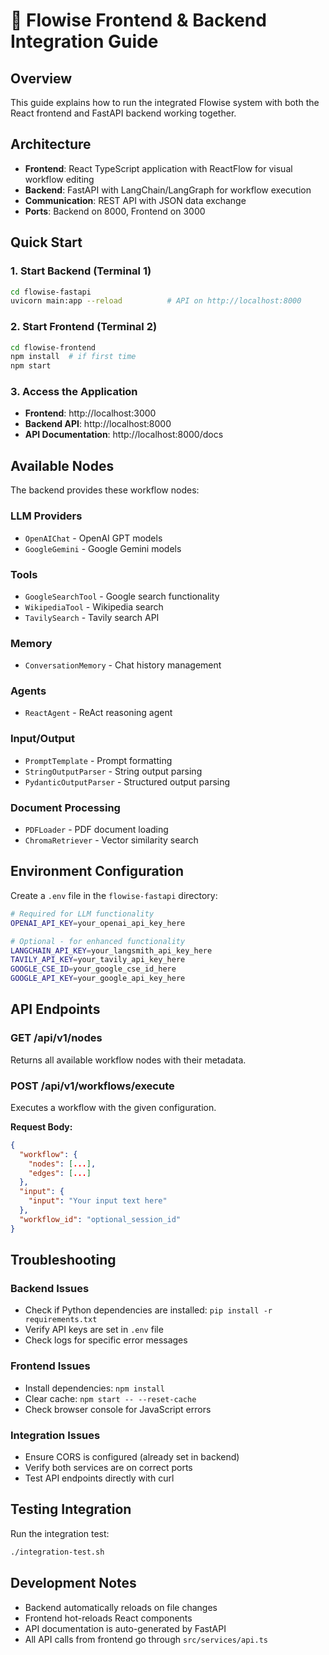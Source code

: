 # 🚀 Flowise Frontend & Backend Integration Guide

## Overview
This guide explains how to run the integrated Flowise system with both the React frontend and FastAPI backend working together.

## Architecture
- **Frontend**: React TypeScript application with ReactFlow for visual workflow editing
- **Backend**: FastAPI with LangChain/LangGraph for workflow execution
- **Communication**: REST API with JSON data exchange
- **Ports**: Backend on 8000, Frontend on 3000

## Quick Start

### 1. Start Backend (Terminal 1)
```bash
cd flowise-fastapi
uvicorn main:app --reload          # API on http://localhost:8000
```

### 2. Start Frontend (Terminal 2)
```bash
cd flowise-frontend
npm install  # if first time
npm start
```

### 3. Access the Application
- **Frontend**: http://localhost:3000
- **Backend API**: http://localhost:8000
- **API Documentation**: http://localhost:8000/docs

## Available Nodes
The backend provides these workflow nodes:

### LLM Providers
- `OpenAIChat` - OpenAI GPT models
- `GoogleGemini` - Google Gemini models

### Tools
- `GoogleSearchTool` - Google search functionality
- `WikipediaTool` - Wikipedia search
- `TavilySearch` - Tavily search API

### Memory
- `ConversationMemory` - Chat history management

### Agents
- `ReactAgent` - ReAct reasoning agent

### Input/Output
- `PromptTemplate` - Prompt formatting
- `StringOutputParser` - String output parsing
- `PydanticOutputParser` - Structured output parsing

### Document Processing
- `PDFLoader` - PDF document loading
- `ChromaRetriever` - Vector similarity search

## Environment Configuration
Create a `.env` file in the `flowise-fastapi` directory:
```bash
# Required for LLM functionality
OPENAI_API_KEY=your_openai_api_key_here

# Optional - for enhanced functionality
LANGCHAIN_API_KEY=your_langsmith_api_key_here
TAVILY_API_KEY=your_tavily_api_key_here
GOOGLE_CSE_ID=your_google_cse_id_here
GOOGLE_API_KEY=your_google_api_key_here
```

## API Endpoints

### GET /api/v1/nodes
Returns all available workflow nodes with their metadata.

### POST /api/v1/workflows/execute
Executes a workflow with the given configuration.

**Request Body:**
```json
{
  "workflow": {
    "nodes": [...],
    "edges": [...]
  },
  "input": {
    "input": "Your input text here"
  },
  "workflow_id": "optional_session_id"
}
```

## Troubleshooting

### Backend Issues
- Check if Python dependencies are installed: `pip install -r requirements.txt`
- Verify API keys are set in `.env` file
- Check logs for specific error messages

### Frontend Issues
- Install dependencies: `npm install`
- Clear cache: `npm start -- --reset-cache`
- Check browser console for JavaScript errors

### Integration Issues
- Ensure CORS is configured (already set in backend)
- Verify both services are on correct ports
- Test API endpoints directly with curl

## Testing Integration
Run the integration test:
```bash
./integration-test.sh
```

## Development Notes
- Backend automatically reloads on file changes
- Frontend hot-reloads React components
- API documentation is auto-generated by FastAPI
- All API calls from frontend go through `src/services/api.ts` 